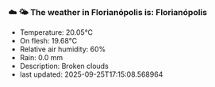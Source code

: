 ### ☁️ 🌤️  The weather in Florianópolis is: Florianópolis

- Temperature: 20.05°C
- On flesh: 19.68°C
- Relative air humidity: 60%
- Rain: 0.0 mm
- Description: Broken clouds
- last updated: 2025-09-25T17:15:08.568964
